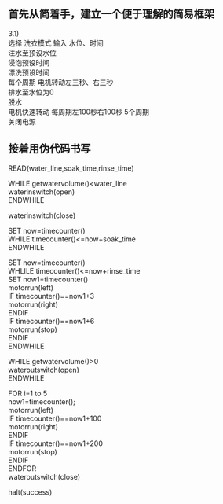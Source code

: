 ## 首先从简着手，建立一个便于理解的简易框架   
3.1)  
选择 洗衣模式 输入 水位、时间    
注水至预设水位   
浸泡预设时间    
漂洗预设时间     
    每个周期  电机转动左三秒、右三秒   
排水至水位为0     
脱水    
  电机快速转动 每周期左100秒右100秒 5个周期     
关闭电源     

## 接着用伪代码书写        
READ(water_line,soak_time,rinse_time)    
     
WHILE getwatervolume()<water_line  
  waterinswitch(open)    
ENDWHILE    
    
waterinswitch(close)    
    
SET now=timecounter()   
WHILE timecounter()<=now+soak_time    
ENDWHILE     
      
SET now=timecounter()     
WHLILE timecounter()<=now+rinse_time     
  SET now1=timecounter()     
  motorrun(left)     
  IF timecounter()==now1+3      
    motorrun(right)      
  ENDIF     
  IF timecounter()==now1+6     
    motorrun(stop)     
  ENDIF     
ENDWHILE     
     
WHILE getwatervolume()>0     
  wateroutswitch(open)     
ENDWHILE      
      
FOR i=1 to 5     
  now1=timecounter();     
  motorrun(left)     
  IF timecounter()==now1+100      
    motorrun(right)    
  ENDIF     
  IF timecounter()==now1+200     
    motorrun(stop)     
  ENDIF      
ENDFOR     
wateroutswitch(close)     
       
halt(success)     
      
      
